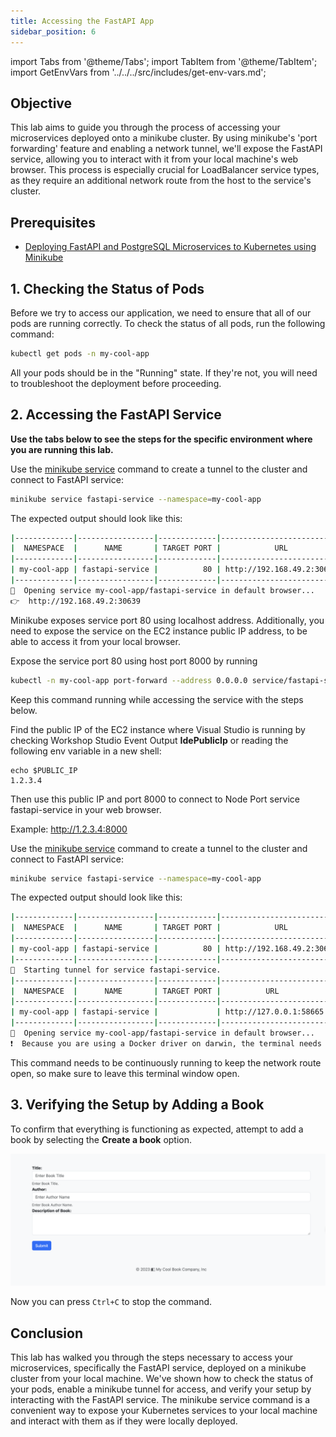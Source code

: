 ```yaml
---
title: Accessing the FastAPI App
sidebar_position: 6
---
```

import Tabs from '@theme/Tabs';
import TabItem from '@theme/TabItem';
import GetEnvVars from '../../../src/includes/get-env-vars.md';

## Objective
This lab aims to guide you through the process of accessing your microservices deployed onto a minikube cluster. By using minikube's 'port forwarding' feature and enabling a network tunnel, we'll expose the FastAPI service, allowing you to interact with it from your local machine's web browser. This process is especially crucial for LoadBalancer service types, as they require an additional network route from the host to the service's cluster.

## Prerequisites
- [Deploying FastAPI and PostgreSQL Microservices to Kubernetes using Minikube](./deploy-app.md)

<!--This is a shared file at src/includes/get-env-vars.md that tells users to navigate to the 'python-fastapi-demo-docker' directory where their environment variables are sourced.-->
<GetEnvVars />



## 1. Checking the Status of Pods
Before we try to access our application, we need to ensure that all of our pods are running correctly. To check the status of all pods, run the following command:
```bash
kubectl get pods -n my-cool-app
```
All your pods should be in the "Running" state. If they're not, you will need to troubleshoot the deployment before proceeding.

## 2. Accessing the FastAPI Service

**Use the tabs below to see the steps for the specific environment where you are running this lab.**

<Tabs>

  <TabItem value="AWS Workshop Studio" label="AWS Workshop Studio" default>

Use the [minikube service](https://minikube.sigs.k8s.io/docs/commands/service/) command to create a tunnel to the cluster and connect to FastAPI service:
```bash
minikube service fastapi-service --namespace=my-cool-app
```
The expected output should look like this:
```bash
|-------------|-----------------|-------------|---------------------------|
|  NAMESPACE  |      NAME       | TARGET PORT |            URL            |
|-------------|-----------------|-------------|---------------------------|
| my-cool-app | fastapi-service |          80 | http://192.168.49.2:30639 |
|-------------|-----------------|-------------|---------------------------|
🎉  Opening service my-cool-app/fastapi-service in default browser...
👉  http://192.168.49.2:30639
```
Minikube exposes service port 80 using localhost address. Additionally, you need to expose the service on the EC2 instance public IP address, to be able to access it from your local browser.

Expose the service port 80 using host port 8000 by running
```bash
kubectl -n my-cool-app port-forward --address 0.0.0.0 service/fastapi-service 8000:80
```
Keep this command running while accessing the service with the steps below.

Find the public IP of the EC2 instance where Visual Studio is running by checking Workshop Studio Event Output **IdePublicIp** or reading the following env variable in a new shell:
```
echo $PUBLIC_IP
1.2.3.4
```
Then use this public IP and port 8000 to connect to Node Port service fastapi-service in your web browser.

Example: http://1.2.3.4:8000

</TabItem>

  <TabItem value="Local Computer" label="Local Computer" default>

Use the [minikube service](https://minikube.sigs.k8s.io/docs/commands/service/) command to create a tunnel to the cluster and connect to FastAPI service:
```bash
minikube service fastapi-service --namespace=my-cool-app
```
The expected output should look like this:
```bash
|-------------|-----------------|-------------|---------------------------|
|  NAMESPACE  |      NAME       | TARGET PORT |            URL            |
|-------------|-----------------|-------------|---------------------------|
| my-cool-app | fastapi-service |          80 | http://192.168.49.2:30639 |
|-------------|-----------------|-------------|---------------------------|
🏃  Starting tunnel for service fastapi-service.
|-------------|-----------------|-------------|------------------------|
|  NAMESPACE  |      NAME       | TARGET PORT |          URL           |
|-------------|-----------------|-------------|------------------------|
| my-cool-app | fastapi-service |             | http://127.0.0.1:58665 |
|-------------|-----------------|-------------|------------------------|
🎉  Opening service my-cool-app/fastapi-service in default browser...
❗  Because you are using a Docker driver on darwin, the terminal needs to be open to run it.
```
This command needs to be continuously running to keep the network route open, so make sure to leave this terminal window open.

</TabItem>

</Tabs>

## 3. Verifying the Setup by Adding a Book
To confirm that everything is functioning as expected, attempt to add a book by selecting the **Create a book** option.

![Image](./images/app-create-book.png)

Now you can press `Ctrl+C` to stop the command.

## Conclusion
This lab has walked you through the steps necessary to access your microservices, specifically the FastAPI service, deployed on a minikube cluster from your local machine. We've shown how to check the status of your pods, enable a minikube tunnel for access, and verify your setup by interacting with the FastAPI service. The minikube service command is a convenient way to expose your Kubernetes services to your local machine and interact with them as if they were locally deployed.